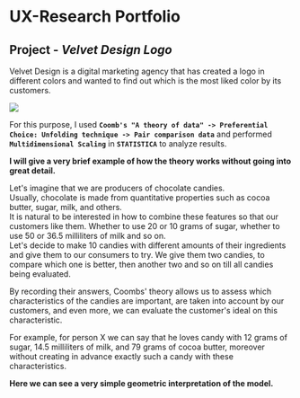 # UX-Research Portfolio

## Project - *Velvet Design Logo*

Velvet Design is a digital marketing agency that has created a logo in different colors and wanted to find out which is the most liked color by its customers.

<img src="https://i.ibb.co/nzHZFyY/velvet.jpg" />

For this purpose, I used **`Coomb's "A theory of data" -> Preferential Choice: Unfolding technique -> Pair comparison data`** and performed **`Multidimensional Scaling`** in **`STATISTICA`** to analyze results.

**I will give a very brief example of how the theory works without going into great detail.**  
  

Let's imagine that we are producers of chocolate candies.   
Usually, chocolate is made from quantitative properties such as cocoa butter, sugar, milk, and others.  
It is natural to be interested in how to combine these features so that our customers like them. Whether to use 20 or 10 grams of sugar, whether to use 50 or 36.5 milliliters of milk and so on.  
Let's decide to make 10 candies with different amounts of their ingredients and give them to our consumers to try. We give them two candies, to compare which one is better, then another two and so on till all candies being evaluated. 

By recording their answers, Coombs' theory allows us to assess which characteristics of the candies are important, are taken into account by our customers, and even more, we can evaluate the customer's ideal on this characteristic.  

For example, for person X we can say that he loves candy with 12 grams of sugar, 14.5 milliliters of milk, and 79 grams of cocoa butter, moreover without creating in advance exactly such a candy with these characteristics. 


**Here we can see a very simple geometric interpretation of the model.**